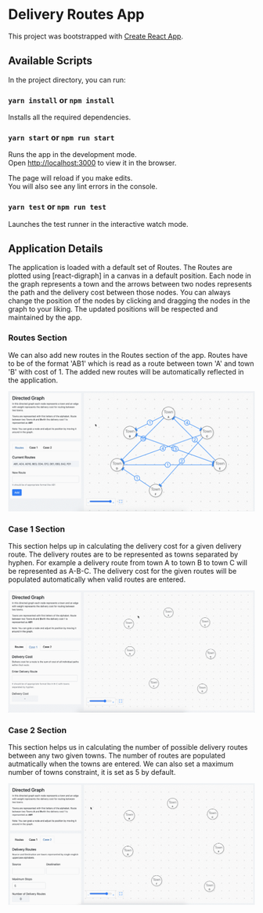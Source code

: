 # Delivery Routes App

This project was bootstrapped with [Create React App](https://github.com/facebook/create-react-app).

## Available Scripts

In the project directory, you can run:
### `yarn install` or `npm install`
Installs all the required dependencies.

### `yarn start` or `npm run start`
Runs the app in the development mode.<br />
Open [http://localhost:3000](http://localhost:3000) to view it in the browser.

The page will reload if you make edits.<br />
You will also see any lint errors in the console.

### `yarn test` or `npm run test`
Launches the test runner in the interactive watch mode.<br />

## Application Details

The application is loaded with a default set of Routes. The Routes are plotted using [react-digraph] in a canvas in a default position. Each node in the graph represents a town and the arrows between two nodes represents the path and the delivery cost between those nodes. You can always change the position of the nodes by clicking and dragging the nodes in the graph to your liking. The updated positions will be respected and maintained by the app.


### Routes Section
We can also add new routes in the Routes section of the app. Routes have to be of the format 'AB1' which is read as a route between town 'A' and town 'B' with cost of 1. The added new routes will be automatically reflected in the application.

![Routes Section](/demoes/RoutesDemo.gif)

### Case 1 Section
This section helps up in calculating the delivery cost for a given delivery route. The delivery routes are to be represented as towns separated by hyphen. For example a delivery route from town A to town B to town C will be represented as A-B-C.
The delivery cost for the given routes will be populated automatically when valid routes are entered.

![Case 1 Section](/demoes/Case1Demo.gif)

### Case 2 Section 
This section helps us in calculating the number of possible delivery routes between any two given towns. The number of routes are populated autmatically when the towns are entered. We can also set a maximum number of towns constraint, it is set as 5 by default.

![Case 2 Section](/demoes/Casetwo.gif)
